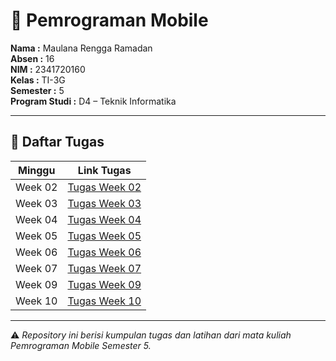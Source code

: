 # 📱 Pemrograman Mobile  

**Nama  :** Maulana Rengga Ramadan  
**Absen  :** 16  
**NIM   :** 2341720160  
**Kelas :** TI-3G  
**Semester :** 5  
**Program Studi :** D4 – Teknik Informatika

---

## 📂 Daftar Tugas

| Minggu | Link Tugas                                                                 |
|--------|-----------------------------------------------------------------------------|
| Week 02 | [Tugas Week 02](https://github.com/mlnrengga/Mob-Prog_Semester-5/tree/main/Week_02) |
| Week 03 | [Tugas Week 03](https://github.com/mlnrengga/Mob-Prog_Semester-5/tree/main/Week_03) |
| Week 04 | [Tugas Week 04](https://github.com/mlnrengga/Mob-Prog_Semester-5/tree/main/Week_04) |
| Week 05 | [Tugas Week 05](https://github.com/mlnrengga/Mob-Prog_Semester-5/tree/main/Week_05) |
| Week 06 | [Tugas Week 06](https://github.com/mlnrengga/Mob-Prog_Semester-5/tree/main/Week_06) |
| Week 07 | [Tugas Week 07](https://github.com/mlnrengga/Mob-Prog_Semester-5/tree/main/Week_07) |
| Week 09 | [Tugas Week 09](https://github.com/mlnrengga/Mob-Prog_Semester-5/tree/main/Week_09) |
| Week 10 | [Tugas Week 10](https://github.com/mlnrengga/Mob-Prog_Semester-5/tree/main/Week_10) |

---

⚠️ *Repository ini berisi kumpulan tugas dan latihan dari mata kuliah Pemrograman Mobile Semester 5.*  